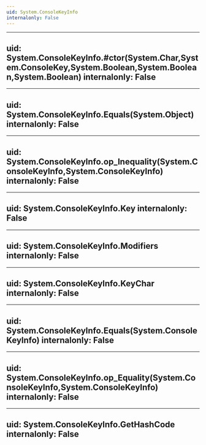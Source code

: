 ```yaml
---
uid: System.ConsoleKeyInfo
internalonly: False
---
```


---
uid: System.ConsoleKeyInfo.#ctor(System.Char,System.ConsoleKey,System.Boolean,System.Boolean,System.Boolean)
internalonly: False
---

---
uid: System.ConsoleKeyInfo.Equals(System.Object)
internalonly: False
---

---
uid: System.ConsoleKeyInfo.op_Inequality(System.ConsoleKeyInfo,System.ConsoleKeyInfo)
internalonly: False
---

---
uid: System.ConsoleKeyInfo.Key
internalonly: False
---

---
uid: System.ConsoleKeyInfo.Modifiers
internalonly: False
---

---
uid: System.ConsoleKeyInfo.KeyChar
internalonly: False
---

---
uid: System.ConsoleKeyInfo.Equals(System.ConsoleKeyInfo)
internalonly: False
---

---
uid: System.ConsoleKeyInfo.op_Equality(System.ConsoleKeyInfo,System.ConsoleKeyInfo)
internalonly: False
---

---
uid: System.ConsoleKeyInfo.GetHashCode
internalonly: False
---
